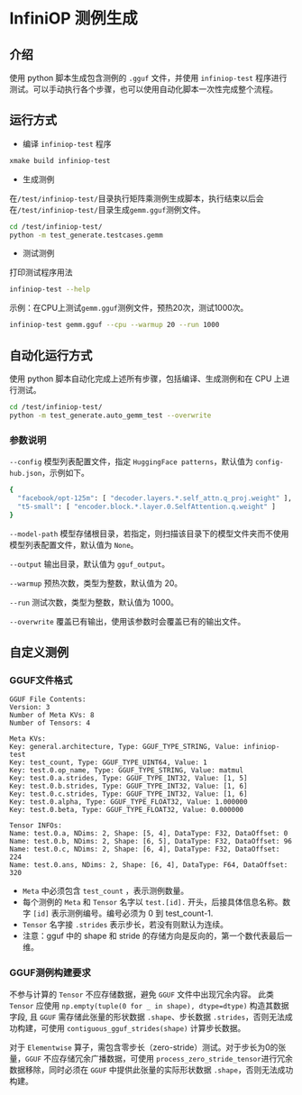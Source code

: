 # InfiniOP 测例生成

## 介绍

使用 python 脚本生成包含测例的 `.gguf` 文件，并使用 `infiniop-test` 程序进行测试。可以手动执行各个步骤，也可以使用自动化脚本一次性完成整个流程。

## 运行方式

- 编译 `infiniop-test` 程序

```bash
xmake build infiniop-test
```

- 生成测例

在`/test/infiniop-test/`目录执行矩阵乘测例生成脚本，执行结束以后会在`/test/infiniop-test/`目录生成`gemm.gguf`测例文件。

```bash
cd /test/infiniop-test/
python -m test_generate.testcases.gemm
```

- 测试测例

打印测试程序用法

```bash
infiniop-test --help
```

示例：在CPU上测试`gemm.gguf`测例文件，预热20次，测试1000次。

```bash
infiniop-test gemm.gguf --cpu --warmup 20 --run 1000
```

## 自动化运行方式

使用 python 脚本自动化完成上述所有步骤，包括编译、生成测例和在 CPU 上进行测试。

```bash
cd /test/infiniop-test/
python -m test_generate.auto_gemm_test --overwrite
```

### 参数说明

`--config` 模型列表配置文件，指定 `HuggingFace patterns`，默认值为 `config-hub.json`，示例如下。

```bash
{
  "facebook/opt-125m": [ "decoder.layers.*.self_attn.q_proj.weight" ],
  "t5-small": [ "encoder.block.*.layer.0.SelfAttention.q.weight" ]
}
```

`--model-path` 模型存储根目录，若指定，则扫描该目录下的模型文件夹而不使用模型列表配置文件，默认值为 `None`。

`--output` 输出目录，默认值为 `gguf_output`。

`--warmup` 预热次数，类型为整数，默认值为 20。

`--run` 测试次数，类型为整数，默认值为 1000。

`--overwrite` 覆盖已有输出，使用该参数时会覆盖已有的输出文件。

## 自定义测例

### GGUF文件格式

```text
GGUF File Contents:
Version: 3
Number of Meta KVs: 8
Number of Tensors: 4

Meta KVs:
Key: general.architecture, Type: GGUF_TYPE_STRING, Value: infiniop-test
Key: test_count, Type: GGUF_TYPE_UINT64, Value: 1
Key: test.0.op_name, Type: GGUF_TYPE_STRING, Value: matmul
Key: test.0.a.strides, Type: GGUF_TYPE_INT32, Value: [1, 5]
Key: test.0.b.strides, Type: GGUF_TYPE_INT32, Value: [1, 6]
Key: test.0.c.strides, Type: GGUF_TYPE_INT32, Value: [1, 6]
Key: test.0.alpha, Type: GGUF_TYPE_FLOAT32, Value: 1.000000
Key: test.0.beta, Type: GGUF_TYPE_FLOAT32, Value: 0.000000

Tensor INFOs:
Name: test.0.a, NDims: 2, Shape: [5, 4], DataType: F32, DataOffset: 0
Name: test.0.b, NDims: 2, Shape: [6, 5], DataType: F32, DataOffset: 96
Name: test.0.c, NDims: 2, Shape: [6, 4], DataType: F32, DataOffset: 224
Name: test.0.ans, NDims: 2, Shape: [6, 4], DataType: F64, DataOffset: 320
```

- `Meta` 中必须包含 `test_count` ，表示测例数量。
- 每个测例的 `Meta` 和 `Tensor` 名字以 `test.[id].` 开头，后接具体信息名称。数字 `[id]` 表示测例编号。编号必须为 0 到 test_count-1.
- `Tensor` 名字接 `.strides` 表示步长，若没有则默认为连续。
- 注意：gguf 中的 shape 和 stride 的存储方向是反向的，第一个数代表最后一维。

### GGUF测例构建要求

不参与计算的 `Tensor` 不应存储数据，避免 `GGUF` 文件中出现冗余内容。
此类 `Tensor` 应使用 `np.empty(tuple(0 for _ in shape), dtype=dtype)` 构造其数据字段,  且 `GGUF` 需存储此张量的形状数据 `.shape`、步长数据 `.strides`，否则无法成功构建，可使用 `contiguous_gguf_strides(shape)` 计算步长数据。

对于 `Elementwise` 算子，需包含零步长（zero-stride）测试。对于步长为0的张量，`GGUF` 不应存储冗余广播数据，可使用 `process_zero_stride_tensor`进行冗余数据移除，同时必须在 `GGUF` 中提供此张量的实际形状数据 `.shape`，否则无法成功构建。
